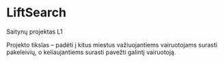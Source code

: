 # LiftSearch
Saitynų projektas 
L1

Projekto tikslas – padėti į kitus miestus važiuojantiems vairuotojams surasti pakeleivių, o
keliaujantiems surasti pavežti galintį vairuotoją.

